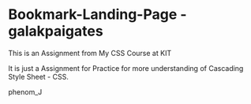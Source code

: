 # Bookmark-Landing-Page - galakpaigates

This is an Assignment from My CSS Course at KIT

It is just a Assignment for Practice for more understanding of Cascading Style Sheet - CSS.

phenom_J
